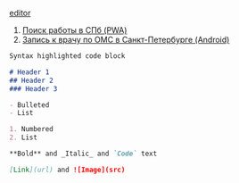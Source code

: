 [editor](https://github.com/mobiskif/mobiskif.github.io/edit/master/README.md)

1. [Поиск работы в СПб (PWA)](https://mobiskif.github.io/JobSpb_PWA)
2. [Запись к врачу по ОМС в Санкт-Петербурге (Android)](http://mobiskif.github.io/Healthy_ANDROID)


```markdown
Syntax highlighted code block

# Header 1
## Header 2
### Header 3

- Bulleted
- List

1. Numbered
2. List

**Bold** and _Italic_ and `Code` text

[Link](url) and ![Image](src)
```
